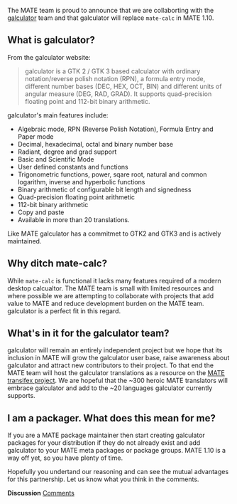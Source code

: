 <!-- 
.. link: http://galculator.sourceforge.net/
.. description: galculator is replacing mate-calc in MATE 1.10
.. tags: News
.. date: 2014/03/17 07:38:45
.. title: galculator is coming to MATE 1.10
.. slug: 2014-03-17-galculator-is-coming-to-mate
.. author: Martin Wimpress
-->

The MATE team is proud to announce that we are collaborting with the
[galculator](http://galculator.sourceforge.net/) team and that galculator
will replace `mate-calc` in MATE 1.10.

## What is galculator?

From the galculator website:

> galculator is a GTK 2 / GTK 3 based calculator with ordinary
notation/reverse polish notation (RPN), a formula entry mode,
different number bases (DEC, HEX, OCT, BIN) and different units of
angular measure (DEG, RAD, GRAD). It supports quad-precision
floating point and 112-bit binary arithmetic.

galculator's main features include:

  * Algebraic mode, RPN (Reverse Polish Notation), Formula Entry and Paper mode
  * Decimal, hexadecimal, octal and binary number base
  * Radiant, degree and grad support
  * Basic and Scientific Mode
  * User defined constants and functions
  * Trigonometric functions, power, sqare root, natural and common logarithm, inverse and hyperbolic functions
  * Binary arithmetic of configurable bit length and signedness
  * Quad-precision floating point arithmetic
  * 112-bit binary arithmetic
  * Copy and paste
  * Available in more than 20 translations.

Like MATE galculator has a commitmet to GTK2 and GTK3 and is actively
maintained.

## Why ditch mate-calc?

While `mate-calc` is functional it lacks many features required of a
modern desktop calcualtor. The MATE team is small with limited resources
and where possible we are attempting to collaborate with projects that
add value to MATE and reduce development burden on the MATE team.
galculator is a perfect fit in this regard.

## What's in it for the galculator team?

galculator will remain an entirely independent project but we hope that its 
inclusion in MATE will grow the galculator user base, raise awareness about 
galculator and attract new contributors to their project. To that end the 
MATE team will host the galculator translations as a resource on the
[MATE transifex project](https://www.transifex.com/organization/mate/dashboard/MATE).
We are hopeful that the ~300 heroic MATE translators will embrace galculator and
add to the ~20 languages galculator currently supports.

## I am a packager. What does this mean for me?

If you are a MATE package maintainer then start creating galculator
packages for your distribution if they do not already exist and add
galculator to your MATE meta packages or package groups. MATE 1.10 is a
way off yet, so you have plenty of time.

Hopefully you undertand our reasoning and can see the mutual advantages
for this partnership. Let us know what you think in the comments.
  
<div class="alert alert-success">
<strong>Discussion</strong> <a href="http://forums.mate-desktop.org/viewtopic.php?f=20&t=2959" class="alert-link">Comments</a>
</div>
